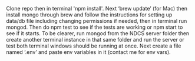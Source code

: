 Clone repo then in terminal 'npm install'. Next ‘brew update’ (for Mac) then install mongo through brew and follow the instructions for setting up data/db file including changing permissions if needed, then in terminal run mongod. Then do npm test to see if the tests are working or npm start to see if it starts. To be clearer, run mongod from the NDCS server folder then create another terminal instance in that same folder and run the server or test both terminal windows should be running at once. Next create a file named ‘.env’ and paste env variables in it (contact me for env vars).